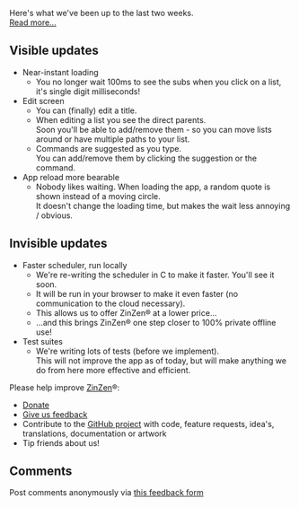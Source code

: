 Here's what we've been up to the last two weeks.  
[Read more...](https://blog.zinzen.me/2021/10/14/App-update.html)   

## Visible updates
- Near-instant loading
  - You no longer wait 100ms to see the subs when you click on a list, it's single digit milliseconds!
- Edit screen
  - You can (finally) edit a title.
  - When editing a list you see the direct parents.  
Soon you'll be able to add/remove them - so you can move lists around or have multiple paths to your list.
  - Commands are suggested as you type.  
You can add/remove them by clicking the suggestion or the command.
- App reload more bearable
  - Nobody likes waiting. When loading the app, a random quote is shown instead of a moving circle.  
It doesn't change the loading time, but makes the wait less annoying / obvious.


## Invisible updates
- Faster scheduler, run locally
  - We're re-writing the scheduler in C to make it faster. You'll see it soon.
  - It will be run in your browser to make it even faster (no communication to the cloud necessary).
  - This allows us to offer ZinZen® at a lower price...
  - ...and this brings ZinZen® one step closer to 100% private offline use!
- Test suites
  - We're writing lots of tests (before we implement).  
This will not improve the app as of today, but will make anything we do from here more effective and efficient.


Please help improve [ZinZen](https://zinzen.me)®:  
- [Donate](https://donate.stripe.com/6oE4jK1iPcPT1m89AA)
- [Give us feedback](https://zinzen.me/Feedback)
- Contribute to the [GitHub project](https://github.com/tijlleenders/ZinZen) with code, feature requests, idea's, translations, documentation or artwork  
- Tip friends about us!

## Comments  
Post comments anonymously via [this feedback form](https://zinzen.me/Feedback)  